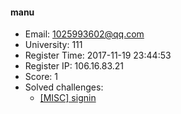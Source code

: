 #### manu  

* Email: 1025993602@qq.com  
* University: 111  
* Register Time: 2017-11-19 23:44:53  
* Register IP: 106.16.83.21  
* Score: 1  
* Solved challenges: 
  * [[MISC] signin](https://github.com/SniperOJ/Challenges/blob/master/MISC/signin.json)  
